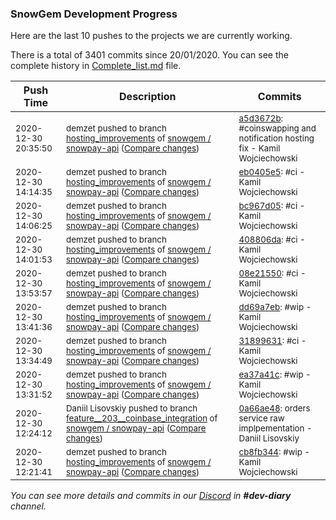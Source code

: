 
### SnowGem Development Progress

Here are the last 10 pushes to the projects we are currently working.

There is a total of 3401 commits since 20/01/2020. You can see the complete history in
 [Complete_list.md](Complete_list.md) file.

| Push Time | Description | Commits |
| --- | --- | --- |
| <sub>2020-12-30 20:35:50</sub> | <sub>demzet pushed to branch [hosting\_improvements](https://gitlab.com/snowgem/snowpay-api/commits/hosting_improvements) of [snowgem / snowpay\-api](https://gitlab.com/snowgem/snowpay-api) ([Compare changes](https://gitlab.com/snowgem/snowpay-api/compare/eb0405e550767f616fc97a5f892c62406016ade7...a5d3672b0125d1690dbf6ef7e16d0bd35f3f65a3))</sub> | <sub>[a5d3672b](https://gitlab.com/snowgem/snowpay-api/-/commit/a5d3672b0125d1690dbf6ef7e16d0bd35f3f65a3): #coinswapping and notification hosting fix - Kamil Wojciechowski</sub> |
| <sub>2020-12-30 14:14:35</sub> | <sub>demzet pushed to branch [hosting\_improvements](https://gitlab.com/snowgem/snowpay-api/commits/hosting_improvements) of [snowgem / snowpay\-api](https://gitlab.com/snowgem/snowpay-api) ([Compare changes](https://gitlab.com/snowgem/snowpay-api/compare/bc967d05ed460886d0976dd50e9ad42c28074a49...eb0405e550767f616fc97a5f892c62406016ade7))</sub> | <sub>[eb0405e5](https://gitlab.com/snowgem/snowpay-api/-/commit/eb0405e550767f616fc97a5f892c62406016ade7): #ci - Kamil Wojciechowski</sub> |
| <sub>2020-12-30 14:06:25</sub> | <sub>demzet pushed to branch [hosting\_improvements](https://gitlab.com/snowgem/snowpay-api/commits/hosting_improvements) of [snowgem / snowpay\-api](https://gitlab.com/snowgem/snowpay-api) ([Compare changes](https://gitlab.com/snowgem/snowpay-api/compare/408806da2ed8cb78cd051a9dca434dac7b070c5f...bc967d05ed460886d0976dd50e9ad42c28074a49))</sub> | <sub>[bc967d05](https://gitlab.com/snowgem/snowpay-api/-/commit/bc967d05ed460886d0976dd50e9ad42c28074a49): #ci - Kamil Wojciechowski</sub> |
| <sub>2020-12-30 14:01:53</sub> | <sub>demzet pushed to branch [hosting\_improvements](https://gitlab.com/snowgem/snowpay-api/commits/hosting_improvements) of [snowgem / snowpay\-api](https://gitlab.com/snowgem/snowpay-api) ([Compare changes](https://gitlab.com/snowgem/snowpay-api/compare/08e2155032c46cc343ae03dd010ee58bd04672e5...408806da2ed8cb78cd051a9dca434dac7b070c5f))</sub> | <sub>[408806da](https://gitlab.com/snowgem/snowpay-api/-/commit/408806da2ed8cb78cd051a9dca434dac7b070c5f): #ci - Kamil Wojciechowski</sub> |
| <sub>2020-12-30 13:53:57</sub> | <sub>demzet pushed to branch [hosting\_improvements](https://gitlab.com/snowgem/snowpay-api/commits/hosting_improvements) of [snowgem / snowpay\-api](https://gitlab.com/snowgem/snowpay-api) ([Compare changes](https://gitlab.com/snowgem/snowpay-api/compare/dd69a7eb40fc1d308b0c60aeb67412f81695bd11...08e2155032c46cc343ae03dd010ee58bd04672e5))</sub> | <sub>[08e21550](https://gitlab.com/snowgem/snowpay-api/-/commit/08e2155032c46cc343ae03dd010ee58bd04672e5): #ci - Kamil Wojciechowski</sub> |
| <sub>2020-12-30 13:41:36</sub> | <sub>demzet pushed to branch [hosting\_improvements](https://gitlab.com/snowgem/snowpay-api/commits/hosting_improvements) of [snowgem / snowpay\-api](https://gitlab.com/snowgem/snowpay-api) ([Compare changes](https://gitlab.com/snowgem/snowpay-api/compare/318996314f7a67077cb6cfff6f72278b0c52e146...dd69a7eb40fc1d308b0c60aeb67412f81695bd11))</sub> | <sub>[dd69a7eb](https://gitlab.com/snowgem/snowpay-api/-/commit/dd69a7eb40fc1d308b0c60aeb67412f81695bd11): #wip - Kamil Wojciechowski</sub> |
| <sub>2020-12-30 13:34:49</sub> | <sub>demzet pushed to branch [hosting\_improvements](https://gitlab.com/snowgem/snowpay-api/commits/hosting_improvements) of [snowgem / snowpay\-api](https://gitlab.com/snowgem/snowpay-api) ([Compare changes](https://gitlab.com/snowgem/snowpay-api/compare/ea37a41c5d5f5b025c5bb0d3b4a56aa67dc9032a...318996314f7a67077cb6cfff6f72278b0c52e146))</sub> | <sub>[31899631](https://gitlab.com/snowgem/snowpay-api/-/commit/318996314f7a67077cb6cfff6f72278b0c52e146): #ci - Kamil Wojciechowski</sub> |
| <sub>2020-12-30 13:31:52</sub> | <sub>demzet pushed to branch [hosting\_improvements](https://gitlab.com/snowgem/snowpay-api/commits/hosting_improvements) of [snowgem / snowpay\-api](https://gitlab.com/snowgem/snowpay-api) ([Compare changes](https://gitlab.com/snowgem/snowpay-api/compare/cb8fb34426399aee8cf70b81e3d6c3fa0718d727...ea37a41c5d5f5b025c5bb0d3b4a56aa67dc9032a))</sub> | <sub>[ea37a41c](https://gitlab.com/snowgem/snowpay-api/-/commit/ea37a41c5d5f5b025c5bb0d3b4a56aa67dc9032a): #wip - Kamil Wojciechowski</sub> |
| <sub>2020-12-30 12:24:12</sub> | <sub>Daniil Lisovskiy pushed to branch [feature\_\_203\_\_coinbase\_integration](https://gitlab.com/snowgem/snowpay-api/commits/feature__203__coinbase_integration) of [snowgem / snowpay\-api](https://gitlab.com/snowgem/snowpay-api) ([Compare changes](https://gitlab.com/snowgem/snowpay-api/compare/981b301e377586f7edbf556c661b6a2e8f891b75...0a66ae4885bcfff268765d4ac67308cc150d1a49))</sub> | <sub>[0a66ae48](https://gitlab.com/snowgem/snowpay-api/-/commit/0a66ae4885bcfff268765d4ac67308cc150d1a49): orders service raw implpementation - Daniil Lisovskiy</sub> |
| <sub>2020-12-30 12:21:41</sub> | <sub>demzet pushed to branch [hosting\_improvements](https://gitlab.com/snowgem/snowpay-api/commits/hosting_improvements) of [snowgem / snowpay\-api](https://gitlab.com/snowgem/snowpay-api) ([Compare changes](https://gitlab.com/snowgem/snowpay-api/compare/1d2fb44af637696f88796669cf2bc5ed6316df4a...cb8fb34426399aee8cf70b81e3d6c3fa0718d727))</sub> | <sub>[cb8fb344](https://gitlab.com/snowgem/snowpay-api/-/commit/cb8fb34426399aee8cf70b81e3d6c3fa0718d727): #wip - Kamil Wojciechowski</sub> |

_You can see more details and commits in our [Discord](https://discord.gg/zumGnbg) in **#dev-diary** channel._
